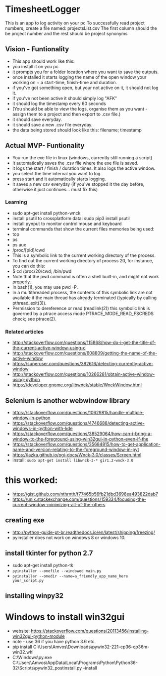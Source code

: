 # TimesheetLogger
This is an app to log activity on your pc
To successfully read project numbers, create a file named: projectsList.csv
The first column should the be project number and the rest should be project synonyms

## Vision - Funtionality
* This app should work like this:
* you install it on you pc.
* it prompts you for a folder location where you want to save the outputs.
* once installed it starts logging the name of the open window your working on + a start-time, finish-time and duration.
* if you've got something open, but your not active on it, it should not log it.
* if you've not been active it should simply log "AFK"
* it should log the timestamp every 60 seconds
* (You should be able to view the logs, organise them as you want - assign them to a project and then export to .csv file.)
* it should save everyday.
* it should save a new .csv file everyday.
* the data being stored should look like this: filename; timestamp

## Actual MVP- Funtionality
* You run the exe file in linux (windows, currently still running a script)
* It automatically saves the .csv file where the exe file is saved.
* it logs the start / finish / duration times. It also logs the active window.
* you select the time interval you want to log.
* press start and it automatically starts logging.
* it saves a new csv everyday (if you've stopped it the day before, otherwise it just continues... must fix this)

### Learning
* sudo apt-get install python-wnck
* install psutil to crossplatform data: sudo pip3 install psutil
* install pynput to monitor control mouse and keyboard
* terminal commands that show the current files memories being used:
* top
* ps
* ps aux
* /proc/[pid]/cwd
* This is a symbolic link to the current working directory of the process.
* To find out the current working directory of process 20, for instance, you can do this:
* $ cd /proc/20/cwd; /bin/pwd
* Note that the pwd command is often a shell built-in, and might not work properly.  
* In bash(1), you may use pwd -P.
* In a multithreaded process, the contents of this symbolic link are not available if the main thread has already terminated (typically by calling pthread_exit(3)).
* Permission to dereference or read (readlink(2)) this symbolic link is governed by a ptrace access mode PTRACE_MODE_READ_FSCREDS check; see ptrace(2).
### Related articles
* http://stackoverflow.com/questions/115868/how-do-i-get-the-title-of-the-current-active-window-using-c
* http://stackoverflow.com/questions/608809/getting-the-name-of-the-active-window
* https://superuser.com/questions/382616/detecting-currently-active-window
* http://stackoverflow.com/questions/10266281/obtain-active-window-using-python
* https://developer.gnome.org/libwnck/stable/WnckWindow.html

## Selenium is another webwindow library
* https://stackoverflow.com/questions/10629815/handle-multiple-window-in-python
* https://stackoverflow.com/questions/4746688/detecting-active-windows-in-python-with-kde
* https://stackoverflow.com/questions/38529064/how-can-i-bring-a-window-to-the-foreground-using-win32gui-in-python-even-if-the
* https://stackoverflow.com/questions/35684815/how-to-get-application-name-and-version-relating-to-the-foreground-window-in-pyt
* https://lazka.github.io/pgi-docs/Wnck-3.0/classes/Screen.html
* install: `sudo apt-get install libwnck-3-* gir1.2-wnck-3.0`

# this worked:
* https://gist.github.com/nthrnth/f77465b56fb21dbd3698ea493822dab7
* https://unix.stackexchange.com/questions/159334/focusing-the-current-window-minimizing-all-of-the-others

## creating exe
* http://python-guide-pt-br.readthedocs.io/en/latest/shipping/freezing/
* pyinstaller does not work on windows 8 or windows 10.

## install tkinter for python 2.7
* sudo apt-get install python-tk
* `pyinstaller --onefile --windowed main.py`
* `pyinstaller --onedir --name=a_friendly_app_name_here   your_script.py`

## installing winpy32
# Windows to install win32gui
* website: https://stackoverflow.com/questions/20113456/installing-win32gui-python-module
* note - use 36 if you have python 3.6 etc.
* pip install C:\Users\Amvos\Downloads\pywin32-221-cp36-cp36m-win32.whl
* C:\Windows\py.exe C:\Users\Amvos\AppData\Local\Programs\Python\Python36-32\Scripts\pywin32_postinstall.py -install
